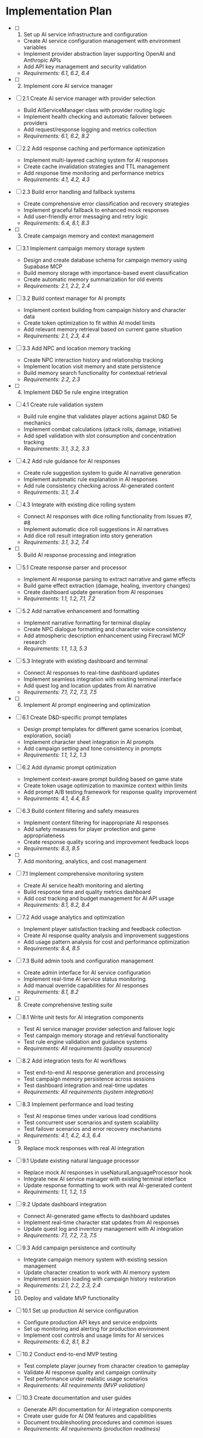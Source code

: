 # Implementation Plan

- [ ] 1. Set up AI service infrastructure and configuration
  - Create AI service configuration management with environment variables
  - Implement provider abstraction layer supporting OpenAI and Anthropic APIs
  - Add API key management and security validation
  - _Requirements: 6.1, 6.2, 6.4_

- [ ] 2. Implement core AI service manager
- [ ] 2.1 Create AI service manager with provider selection
  - Build AIServiceManager class with provider routing logic
  - Implement health checking and automatic failover between providers
  - Add request/response logging and metrics collection
  - _Requirements: 6.1, 6.2, 8.2_

- [ ] 2.2 Add response caching and performance optimization
  - Implement multi-layered caching system for AI responses
  - Create cache invalidation strategies and TTL management
  - Add response time monitoring and performance metrics
  - _Requirements: 4.1, 4.2, 4.3_

- [ ] 2.3 Build error handling and fallback systems
  - Create comprehensive error classification and recovery strategies
  - Implement graceful fallback to enhanced mock responses
  - Add user-friendly error messaging and retry logic
  - _Requirements: 6.4, 8.1, 8.3_

- [ ] 3. Create campaign memory and context management
- [ ] 3.1 Implement campaign memory storage system
  - Design and create database schema for campaign memory using Supabase MCP
  - Build memory storage with importance-based event classification
  - Create automatic memory summarization for old events
  - _Requirements: 2.1, 2.2, 2.4_

- [ ] 3.2 Build context manager for AI prompts
  - Implement context building from campaign history and character data
  - Create token optimization to fit within AI model limits
  - Add relevant memory retrieval based on current game situation
  - _Requirements: 2.1, 2.3, 4.4_

- [ ] 3.3 Add NPC and location memory tracking
  - Create NPC interaction history and relationship tracking
  - Implement location visit memory and state persistence
  - Build memory search functionality for contextual retrieval
  - _Requirements: 2.2, 2.3_

- [ ] 4. Implement D&D 5e rule engine integration
- [ ] 4.1 Create rule validation system
  - Build rule engine that validates player actions against D&D 5e mechanics
  - Implement combat calculations (attack rolls, damage, initiative)
  - Add spell validation with slot consumption and concentration tracking
  - _Requirements: 3.1, 3.2, 3.3_

- [ ] 4.2 Add rule guidance for AI responses
  - Create rule suggestion system to guide AI narrative generation
  - Implement automatic rule explanation in AI responses
  - Add rule consistency checking across AI-generated content
  - _Requirements: 3.1, 3.4_

- [ ] 4.3 Integrate with existing dice rolling system
  - Connect AI responses with dice rolling functionality from Issues #7, #8
  - Implement automatic dice roll suggestions in AI narratives
  - Add dice roll result integration into story generation
  - _Requirements: 3.1, 3.2, 7.4_

- [ ] 5. Build AI response processing and integration
- [ ] 5.1 Create response parser and processor
  - Implement AI response parsing to extract narrative and game effects
  - Build game effect extraction (damage, healing, inventory changes)
  - Create dashboard update generation from AI responses
  - _Requirements: 1.1, 1.2, 7.1, 7.2_

- [ ] 5.2 Add narrative enhancement and formatting
  - Implement narrative formatting for terminal display
  - Create NPC dialogue formatting and character voice consistency
  - Add atmospheric description enhancement using Firecrawl MCP research
  - _Requirements: 1.1, 1.3, 5.3_

- [ ] 5.3 Integrate with existing dashboard and terminal
  - Connect AI responses to real-time dashboard updates
  - Implement seamless integration with existing terminal interface
  - Add quest log and location updates from AI narrative
  - _Requirements: 7.1, 7.2, 7.3, 7.5_

- [ ] 6. Implement AI prompt engineering and optimization
- [ ] 6.1 Create D&D-specific prompt templates
  - Design prompt templates for different game scenarios (combat, exploration, social)
  - Implement character sheet integration in AI prompts
  - Add campaign setting and tone consistency in prompts
  - _Requirements: 1.1, 1.2, 1.3_

- [ ] 6.2 Add dynamic prompt optimization
  - Implement context-aware prompt building based on game state
  - Create token usage optimization to maximize context within limits
  - Add prompt A/B testing framework for response quality improvement
  - _Requirements: 4.1, 4.4, 8.5_

- [ ] 6.3 Build content filtering and safety measures
  - Implement content filtering for inappropriate AI responses
  - Add safety measures for player protection and game appropriateness
  - Create response quality scoring and improvement feedback loops
  - _Requirements: 8.3, 8.5_

- [ ] 7. Add monitoring, analytics, and cost management
- [ ] 7.1 Implement comprehensive monitoring system
  - Create AI service health monitoring and alerting
  - Build response time and quality metrics dashboard
  - Add cost tracking and budget management for AI API usage
  - _Requirements: 8.1, 8.2, 8.4_

- [ ] 7.2 Add usage analytics and optimization
  - Implement player satisfaction tracking and feedback collection
  - Create AI response quality analysis and improvement suggestions
  - Add usage pattern analysis for cost and performance optimization
  - _Requirements: 8.4, 8.5_

- [ ] 7.3 Build admin tools and configuration management
  - Create admin interface for AI service configuration
  - Implement real-time AI service status monitoring
  - Add manual override capabilities for AI responses
  - _Requirements: 8.1, 8.2_

- [ ] 8. Create comprehensive testing suite
- [ ] 8.1 Write unit tests for AI integration components
  - Test AI service manager provider selection and failover logic
  - Test campaign memory storage and retrieval functionality
  - Test rule engine validation and guidance systems
  - _Requirements: All requirements (quality assurance)_

- [ ] 8.2 Add integration tests for AI workflows
  - Test end-to-end AI response generation and processing
  - Test campaign memory persistence across sessions
  - Test dashboard integration and real-time updates
  - _Requirements: All requirements (system integration)_

- [ ] 8.3 Implement performance and load testing
  - Test AI response times under various load conditions
  - Test concurrent user scenarios and system scalability
  - Test failover scenarios and error recovery mechanisms
  - _Requirements: 4.1, 4.2, 4.3, 6.4_

- [ ] 9. Replace mock responses with real AI integration
- [ ] 9.1 Update existing natural language processor
  - Replace mock AI responses in useNaturalLanguageProcessor hook
  - Integrate new AI service manager with existing terminal interface
  - Update response formatting to work with real AI-generated content
  - _Requirements: 1.1, 1.2, 1.5_

- [ ] 9.2 Update dashboard integration
  - Connect AI-generated game effects to dashboard updates
  - Implement real-time character stat updates from AI responses
  - Update quest log and inventory management with AI integration
  - _Requirements: 7.1, 7.2, 7.3, 7.5_

- [ ] 9.3 Add campaign persistence and continuity
  - Integrate campaign memory system with existing session management
  - Update character creation to work with AI memory system
  - Implement session loading with campaign history restoration
  - _Requirements: 2.1, 2.2, 2.3, 2.4_

- [ ] 10. Deploy and validate MVP functionality
- [ ] 10.1 Set up production AI service configuration
  - Configure production API keys and service endpoints
  - Set up monitoring and alerting for production environment
  - Implement cost controls and usage limits for AI services
  - _Requirements: 6.2, 8.1, 8.2_

- [ ] 10.2 Conduct end-to-end MVP testing
  - Test complete player journey from character creation to gameplay
  - Validate AI response quality and campaign continuity
  - Test performance under realistic usage scenarios
  - _Requirements: All requirements (MVP validation)_

- [ ] 10.3 Create documentation and user guides
  - Generate API documentation for AI integration components
  - Create user guide for AI DM features and capabilities
  - Document troubleshooting procedures and common issues
  - _Requirements: All requirements (production readiness)_